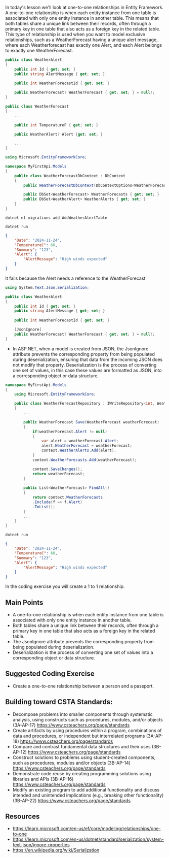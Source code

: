 In today's lesson we'll look at one-to-one relationships in Entity Framework.  A one-to-one relationship is when each entity instance from one table is associated with only one entity instance in another table. This means that both tables share a unique link between their records, often through a primary key in one table that also acts as a foreign key in the related table. This type of relationship is used when you want to model exclusive relationships, such as a WeatherForecast having a unique alert message, where each Weatherforecast has exactly one Alert, and each Alert belongs to exactly one WeatherForecast.

``` cs
public class WeatherAlert
{
    public int Id { get; set; }
    public string AlertMessage { get; set; }
    
    public int WeatherForecastId { get; set; }

    public WeatherForecast? WeatherForecast { get; set; } = null!;
}
```

``` cs
public class WeatherForecast
{
    ...

    public int TemperatureF { get; set; }

    public WeatherAlert? Alert {get; set; }

    ...
}
```

``` cs
using Microsoft.EntityFrameworkCore;

namespace MyFirstApi.Models
{
    public class WeatherForecastDbContext : DbContext
    {
        public WeatherForecastDbContext(DbContextOptions<WeatherForecastDbContext> options): base(options) { }

        public DbSet<WeatherForecast> WeatherForecasts { get; set; }
        public DbSet<WeatherAlert> WeatherAlerts { get; set; }
    }
}

```

`dotnet ef migrations add AddWeatherAlertTable`

`dotnet run`

``` json
{
    "Date": "2024-11-24", 
    "TemperatureC": 60, 
    "Summary": "123",
    "Alert": {
        "AlertMessage": "High winds expected"
    }
}
```

It fails because the Alert needs a reference to the WeatherForecast

``` cs
using System.Text.Json.Serialization;

public class WeatherAlert
{
    public int Id { get; set; }
    public string AlertMessage { get; set; }
    
    public int WeatherForecastId { get; set; }

    [JsonIgnore]
    public WeatherForecast? WeatherForecast { get; set; } = null!;
}
```

- In ASP.NET, when a model is created from JSON, the JsonIgnore attribute prevents the corresponding property from being populated during deserialization, ensuring that data from the incoming JSON does not modify that property. Deserialization is the process of converting one set of values, in this case these values are formatted as JSON, into a corresponding object or data structure.


``` cs
namespace MyFirstApi.Models
{
    using Microsoft.EntityFrameworkCore;

    public class WeatherForecastRepository : IWriteRepository<int, WeatherForecast>, IReadRepository<int, WeatherForecast>
    {
        ...

        public WeatherForecast Save(WeatherForecast weatherForecast)
        {
            if(weatherForecast.Alert != null)
            {
                var alert = weatherForecast.Alert;
                alert.WeatherForecast = weatherForecast;
                context.WeatherAlerts.Add(alert);
            }
            context.WeatherForecasts.Add(weatherForecast);

            context.SaveChanges();
            return weatherForecast;
        }
        ...
        public List<WeatherForecast> FindAll()
        {
            return context.WeatherForecasts
            .Include(f => f.Alert)
            .ToList();
        }
        ...
    }
}
```

`dotnet run`

``` json
{
    "Date": "2024-11-24", 
    "TemperatureC": 60, 
    "Summary": "123",
    "Alert": {
        "AlertMessage": "High winds expected"
    }
}
```

In the coding exercise you will create a 1 to 1 relationship.

## Main Points
- A one-to-one relationship is when each entity instance from one table is associated with only one entity instance in another table.
- Both tables share a unique link between their records, often through a primary key in one table that also acts as a foreign key in the related table.
- The JsonIgnore attribute prevents the corresponding property from being populated during deserialization.
- Deserialization is the process of converting one set of values into a corresponding object or data structure.

## Suggested Coding Exercise
- Create a one-to-one relationship between a person and a passport.

## Building toward CSTA Standards:
- Decompose problems into smaller components through systematic analysis, using constructs such as procedures, modules, and/or objects (3A-AP-17) https://www.csteachers.org/page/standards
- Create artifacts by using procedures within a program, combinations of data and procedures, or independent but interrelated programs (3A-AP-18) https://www.csteachers.org/page/standards
- Compare and contrast fundamental data structures and their uses (3B-AP-12) https://www.csteachers.org/page/standards
- Construct solutions to problems using student-created components, such as procedures, modules and/or objects (3B-AP-14) https://www.csteachers.org/page/standards
- Demonstrate code reuse by creating programming solutions using libraries and APIs (3B-AP-16) https://www.csteachers.org/page/standards
- Modify an existing program to add additional functionality and discuss intended and unintended implications (e.g., breaking other functionality) (3B-AP-22) https://www.csteachers.org/page/standards

## Resources
- https://learn.microsoft.com/en-us/ef/core/modeling/relationships/one-to-one
- https://learn.microsoft.com/en-us/dotnet/standard/serialization/system-text-json/ignore-properties
- https://en.wikipedia.org/wiki/Serialization
